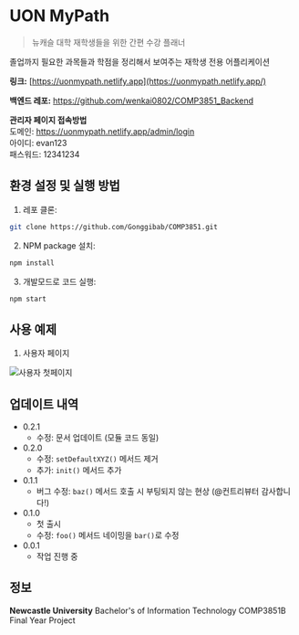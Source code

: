 
# UON MyPath
> 뉴캐슬 대학 재학생들을 위한 간편 수강 플래너

졸업까지 필요한 과목들과 학점을 정리해서 보여주는 재학생 전용 어플리케이션

**링크:**
[https://uonmypath.netlify.app](https://uonmypath.netlify.app/)

**백엔드 레포:**
https://github.com/wenkai0802/COMP3851_Backend

**관리자 페이지 접속방법**  
도메인: https://uonmypath.netlify.app/admin/login  
아이디: evan123  
패스워드: 12341234


## 환경 설정 및 실행 방법

1. 레포 클론:

```sh
git clone https://github.com/Gonggibab/COMP3851.git
```

2. NPM package 설치:

```sh
npm install
```

3. 개발모드로 코드 실행:

```sh
npm start
```

## 사용 예제

1. 사용자 페이지

![사용자 첫페이지](./screenshots/user_first)


## 업데이트 내역

* 0.2.1
    * 수정: 문서 업데이트 (모듈 코드 동일)
* 0.2.0
    * 수정: `setDefaultXYZ()` 메서드 제거
    * 추가: `init()` 메서드 추가
* 0.1.1
    * 버그 수정: `baz()` 메서드 호출 시 부팅되지 않는 현상 (@컨트리뷰터 감사합니다!)
* 0.1.0
    * 첫 출시
    * 수정: `foo()` 메서드 네이밍을 `bar()`로 수정
* 0.0.1
    * 작업 진행 중

## 정보

**Newcastle University**
Bachelor's of Information Technology 
COMP3851B Final Year Project
